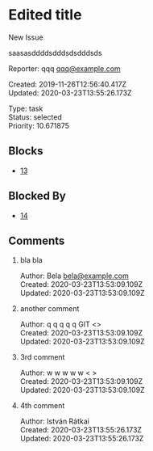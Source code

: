 # Edited title

New Issue

saasasddddsdddsdsdddsds

Reporter: qqq <qqq@example.com>  

Created: 2019-11-26T12:56:40.417Z  
Updated: 2020-03-23T13:55:26.173Z

Type: task  
Status: selected  
Priority: 10.671875

## Blocks
- [13](13.md "no reporter")

## Blocked By
- [14](14.md "wwww")

## Comments
1.  bla bla

    Author: Bela <bela@example.com>  
    Created: 2020-03-23T13:53:09.109Z  
    Updated: 2020-03-23T13:53:09.109Z

2.  another comment

    Author: q q q q q  GIT <>  
    Created: 2020-03-23T13:53:09.109Z  
    Updated: 2020-03-23T13:53:09.109Z

3.  3rd comment

    Author: w w w w w < >  
    Created: 2020-03-23T13:53:09.109Z  
    Updated: 2020-03-23T13:53:09.109Z

4.  4th comment

    Author: István Rátkai <ccc>  
    Created: 2020-03-23T13:55:26.173Z  
    Updated: 2020-03-23T13:55:26.173Z
